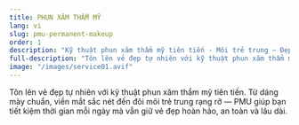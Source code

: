 ```yaml
---
title: PHUN XĂM THẨM MỸ
lang: vi
slug: pmu-permanent-makeup
order: 1
description: "Kỹ thuật phun xăm thẩm mỹ tiên tiến - Môi trẻ trung — Đẹp hoàn hảo, an toàn và bền lâu."
full-description: "Tôn lên vẻ đẹp tự nhiên với kỹ thuật phun xăm thẩm mỹ tiên tiến. Từ dáng mày chuẩn, viền mắt sắc nét đến đôi môi trẻ trung rạng rỡ — PMU giúp bạn tiết kiệm thời gian mỗi ngày mà vẫn giữ vẻ đẹp hoàn hảo, an toàn và lâu dài."
image: "/images/service01.avif"
---
```


Tôn lên vẻ đẹp tự nhiên với kỹ thuật phun xăm thẩm mỹ tiên tiến. Từ dáng mày chuẩn, viền mắt sắc nét đến đôi môi trẻ trung rạng rỡ — PMU giúp bạn tiết kiệm thời gian mỗi ngày mà vẫn giữ vẻ đẹp hoàn hảo, an toàn và lâu dài.